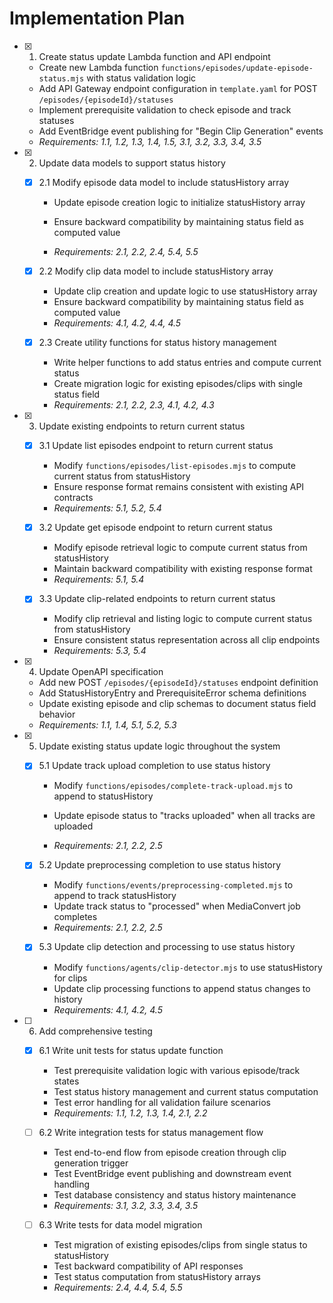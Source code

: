 # Implementation Plan

- [x] 1. Create status update Lambda function and API endpoint





  - Create new Lambda function `functions/episodes/update-episode-status.mjs` with status validation logic
  - Add API Gateway endpoint configuration in `template.yaml` for POST `/episodes/{episodeId}/statuses`
  - Implement prerequisite validation to check episode and track statuses
  - Add EventBridge event publishing for "Begin Clip Generation" events
  - _Requirements: 1.1, 1.2, 1.3, 1.4, 1.5, 3.1, 3.2, 3.3, 3.4, 3.5_

- [x] 2. Update data models to support status history







  - [x] 2.1 Modify episode data model to include statusHistory array





    - Update episode creation logic to initialize statusHistory array
    - Ensure backward compatibility by maintaining status field as computed value

    - _Requirements: 2.1, 2.2, 2.4, 5.4, 5.5_

  - [x] 2.2 Modify clip data model to include statusHistory array





    - Update clip creation and update logic to use statusHistory array
    - Ensure backward compatibility by maintaining status field as computed value
    - _Requirements: 4.1, 4.2, 4.4, 4.5_



  - [x] 2.3 Create utility functions for status history management





    - Write helper functions to add status entries and compute current status
    - Create migration logic for existing episodes/clips with single status field
    - _Requirements: 2.1, 2.2, 2.3, 4.1, 4.2, 4.3_

- [x] 3. Update existing endpoints to return current status





  - [x] 3.1 Update list episodes endpoint to return current status

    - Modify `functions/episodes/list-episodes.mjs` to compute current status from statusHistory
    - Ensure response format remains consistent with existing API contracts
    - _Requirements: 5.1, 5.2, 5.4_


  - [x] 3.2 Update get episode endpoint to return current status





    - Modify episode retrieval logic to compute current status from statusHistory
    - Maintain backward compatibility with existing response format
    - _Requirements: 5.1, 5.4_


  - [x] 3.3 Update clip-related endpoints to return current status






    - Modify clip retrieval and listing logic to compute current status from statusHistory
    - Ensure consistent status representation across all clip endpoints
    - _Requirements: 5.3, 5.4_

- [x] 4. Update OpenAPI specification





  - Add new POST `/episodes/{episodeId}/statuses` endpoint definition
  - Add StatusHistoryEntry and PrerequisiteError schema definitions
  - Update existing episode and clip schemas to document status field behavior
  - _Requirements: 1.1, 1.4, 5.1, 5.2, 5.3_

- [x] 5. Update existing status update logic throughout the system







  - [x] 5.1 Update track upload completion to use status history

    - Modify `functions/episodes/complete-track-upload.mjs` to append to statusHistory
    - Update episode status to "tracks uploaded" when all tracks are uploaded


    - _Requirements: 2.1, 2.2, 2.5_

  - [x] 5.2 Update preprocessing completion to use status history


    - Modify `functions/events/preprocessing-completed.mjs` to append to track statusHistory
    - Update track status to "processed" when MediaConvert job completes
    - _Requirements: 2.1, 2.2, 2.5_

  - [x] 5.3 Update clip detection and processing to use status history

    - Modify `functions/agents/clip-detector.mjs` to use statusHistory for clips
    - Update clip processing functions to append status changes to history
    - _Requirements: 4.1, 4.2, 4.5_

- [ ] 6. Add comprehensive testing
  - [x] 6.1 Write unit tests for status update function





    - Test prerequisite validation logic with various episode/track states
    - Test status history management and current status computation
    - Test error handling for all validation failure scenarios
    - _Requirements: 1.1, 1.2, 1.3, 1.4, 2.1, 2.2_

  - [ ] 6.2 Write integration tests for status management flow
    - Test end-to-end flow from episode creation through clip generation trigger
    - Test EventBridge event publishing and downstream event handling
    - Test database consistency and status history maintenance
    - _Requirements: 3.1, 3.2, 3.3, 3.4, 3.5_

  - [ ] 6.3 Write tests for data model migration
    - Test migration of existing episodes/clips from single status to statusHistory
    - Test backward compatibility of API responses
    - Test status computation from statusHistory arrays
    - _Requirements: 2.4, 4.4, 5.4, 5.5_
